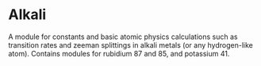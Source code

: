 # Alkali #

A module for constants and basic atomic physics calculations such as transition rates
and zeeman splittings in alkali metals (or any hydrogen-like atom). Contains modules for
rubidium 87 and 85, and potassium 41.